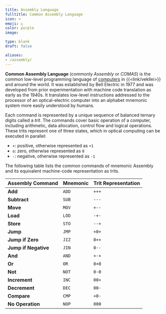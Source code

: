 ```yaml
---
title: Assembly Language
fulltitle: Common Assembly Language
icon: ⌨️
emoji: ɋ
color: purple
image:

type: blank
draft: false

aliases:
- /assembly/
---
```

**Common Assembly Language** (commonly *Assembly* or *COMAS*) is the common low-level programming language of [computers](/computers/) in {{<link/vekllei>}} and around the world. It was established by Bell Electric in 1977 and was developed from prior experimentation with machine code translation as early as the 1940s. It translates low-level instructions addressed to the processor of an optical-electric computer into an alphabet mnemonic system more easily understood by humans.

Each command is represented by a unique sequence of balanced ternary digits called a *trit*. The commands cover basic operation of a computer, including arithmetic, data allocation, control flow and logical operations. These trits represent one of three states, which in optical computing can be executed in parallel:

* `+`: positive, otherwise represented as `+1`
* `o`: zero, otherwise represented as `0`
* `-`: negative, otherwise represented as `-1`

The following table lists the common commands of mnemonic Assembly and its equivalent machine-code representation as trits.

| **Assembly Command** | **Mnemonic** | **Trit Representation** |
|----------------------|--------------|-------------------------------------|
| **Add**              | `ADD`        | `+++`                               |
| **Subtract**         | `SUB`        | `---`                               |
| **Move**             | `MOV`        | `+--`                               |
| **Load**             | `LOD`         | `-+-`                               |
| **Store**            | `STO`         | `--+`                               |
| **Jump**             | `JMP`        | `+0+`                               |
| **Jump if Zero**     | `JIZ`         | `0++`                               |
| **Jump if Negative** | `JIN`         | `0--`                               |
| **And**              | `AND`        | `+-+`                               |
| **Or**               | `OR`         | `0+0`                               |
| **Not**              | `NOT`        | `0-0`                               |
| **Increment**        | `INC`        | `00+`                               |
| **Decrement**        | `DEC`        | `00-`                               |
| **Compare**          | `CMP`        | `+0-`                               |
| **No Operation**     | `NOP`        | `000`                               |
